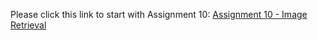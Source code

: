 Please click this link to start with Assignment 10: [Assignment 10 - Image Retrieval](https://github.com/Chris210634/CS506_Assignment_10)
